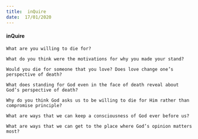 ```yaml
---
title:  inQuire
date:  17/01/2020
---
```


#### inQuire

`What are you willing to die for?`

`What do you think were the motivations for why you made your stand?`

`Would you die for someone that you love? Does love change one’s perspective of death?`

`What does standing for God even in the face of death reveal about God’s perspective of death?`

`Why do you think God asks us to be willing to die for Him rather than compromise principle?`

`What are ways that we can keep a consciousness of God ever before us?`

`What are ways that we can get to the place where God’s opinion matters most?`